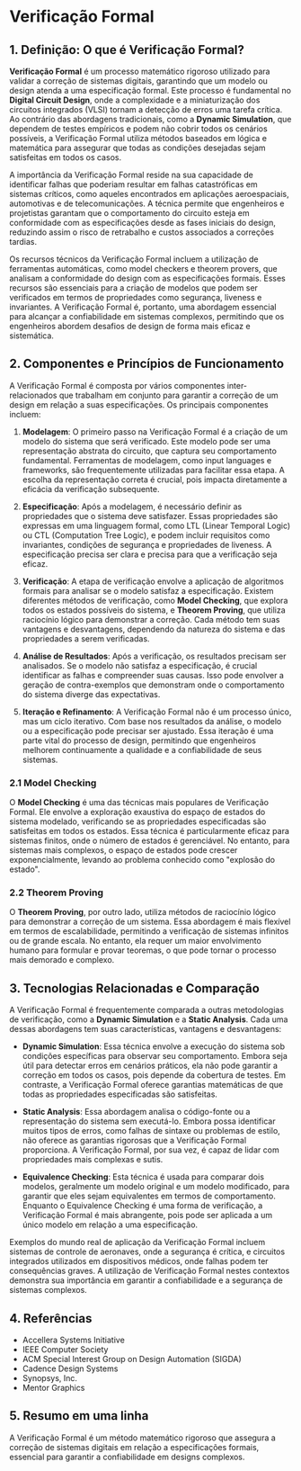 # Verificação Formal

## 1. Definição: O que é **Verificação Formal**?
**Verificação Formal** é um processo matemático rigoroso utilizado para validar a correção de sistemas digitais, garantindo que um modelo ou design atenda a uma especificação formal. Este processo é fundamental no **Digital Circuit Design**, onde a complexidade e a miniaturização dos circuitos integrados (VLSI) tornam a detecção de erros uma tarefa crítica. Ao contrário das abordagens tradicionais, como a **Dynamic Simulation**, que dependem de testes empíricos e podem não cobrir todos os cenários possíveis, a Verificação Formal utiliza métodos baseados em lógica e matemática para assegurar que todas as condições desejadas sejam satisfeitas em todos os casos.

A importância da Verificação Formal reside na sua capacidade de identificar falhas que poderiam resultar em falhas catastróficas em sistemas críticos, como aqueles encontrados em aplicações aeroespaciais, automotivas e de telecomunicações. A técnica permite que engenheiros e projetistas garantam que o comportamento do circuito esteja em conformidade com as especificações desde as fases iniciais do design, reduzindo assim o risco de retrabalho e custos associados a correções tardias.

Os recursos técnicos da Verificação Formal incluem a utilização de ferramentas automáticas, como model checkers e theorem provers, que analisam a conformidade do design com as especificações formais. Esses recursos são essenciais para a criação de modelos que podem ser verificados em termos de propriedades como segurança, liveness e invariantes. A Verificação Formal é, portanto, uma abordagem essencial para alcançar a confiabilidade em sistemas complexos, permitindo que os engenheiros abordem desafios de design de forma mais eficaz e sistemática.

## 2. Componentes e Princípios de Funcionamento
A Verificação Formal é composta por vários componentes inter-relacionados que trabalham em conjunto para garantir a correção de um design em relação a suas especificações. Os principais componentes incluem:

1. **Modelagem**: O primeiro passo na Verificação Formal é a criação de um modelo do sistema que será verificado. Este modelo pode ser uma representação abstrata do circuito, que captura seu comportamento fundamental. Ferramentas de modelagem, como input languages e frameworks, são frequentemente utilizadas para facilitar essa etapa. A escolha da representação correta é crucial, pois impacta diretamente a eficácia da verificação subsequente.

2. **Especificação**: Após a modelagem, é necessário definir as propriedades que o sistema deve satisfazer. Essas propriedades são expressas em uma linguagem formal, como LTL (Linear Temporal Logic) ou CTL (Computation Tree Logic), e podem incluir requisitos como invariantes, condições de segurança e propriedades de liveness. A especificação precisa ser clara e precisa para que a verificação seja eficaz.

3. **Verificação**: A etapa de verificação envolve a aplicação de algoritmos formais para analisar se o modelo satisfaz a especificação. Existem diferentes métodos de verificação, como **Model Checking**, que explora todos os estados possíveis do sistema, e **Theorem Proving**, que utiliza raciocínio lógico para demonstrar a correção. Cada método tem suas vantagens e desvantagens, dependendo da natureza do sistema e das propriedades a serem verificadas.

4. **Análise de Resultados**: Após a verificação, os resultados precisam ser analisados. Se o modelo não satisfaz a especificação, é crucial identificar as falhas e compreender suas causas. Isso pode envolver a geração de contra-exemplos que demonstram onde o comportamento do sistema diverge das expectativas.

5. **Iteração e Refinamento**: A Verificação Formal não é um processo único, mas um ciclo iterativo. Com base nos resultados da análise, o modelo ou a especificação pode precisar ser ajustado. Essa iteração é uma parte vital do processo de design, permitindo que engenheiros melhorem continuamente a qualidade e a confiabilidade de seus sistemas.

### 2.1 Model Checking
O **Model Checking** é uma das técnicas mais populares de Verificação Formal. Ele envolve a exploração exaustiva do espaço de estados do sistema modelado, verificando se as propriedades especificadas são satisfeitas em todos os estados. Essa técnica é particularmente eficaz para sistemas finitos, onde o número de estados é gerenciável. No entanto, para sistemas mais complexos, o espaço de estados pode crescer exponencialmente, levando ao problema conhecido como "explosão do estado".

### 2.2 Theorem Proving
O **Theorem Proving**, por outro lado, utiliza métodos de raciocínio lógico para demonstrar a correção de um sistema. Essa abordagem é mais flexível em termos de escalabilidade, permitindo a verificação de sistemas infinitos ou de grande escala. No entanto, ela requer um maior envolvimento humano para formular e provar teoremas, o que pode tornar o processo mais demorado e complexo.

## 3. Tecnologias Relacionadas e Comparação
A Verificação Formal é frequentemente comparada a outras metodologias de verificação, como a **Dynamic Simulation** e a **Static Analysis**. Cada uma dessas abordagens tem suas características, vantagens e desvantagens:

- **Dynamic Simulation**: Essa técnica envolve a execução do sistema sob condições específicas para observar seu comportamento. Embora seja útil para detectar erros em cenários práticos, ela não pode garantir a correção em todos os casos, pois depende da cobertura de testes. Em contraste, a Verificação Formal oferece garantias matemáticas de que todas as propriedades especificadas são satisfeitas.

- **Static Analysis**: Essa abordagem analisa o código-fonte ou a representação do sistema sem executá-lo. Embora possa identificar muitos tipos de erros, como falhas de sintaxe ou problemas de estilo, não oferece as garantias rigorosas que a Verificação Formal proporciona. A Verificação Formal, por sua vez, é capaz de lidar com propriedades mais complexas e sutis.

- **Equivalence Checking**: Esta técnica é usada para comparar dois modelos, geralmente um modelo original e um modelo modificado, para garantir que eles sejam equivalentes em termos de comportamento. Enquanto o Equivalence Checking é uma forma de verificação, a Verificação Formal é mais abrangente, pois pode ser aplicada a um único modelo em relação a uma especificação.

Exemplos do mundo real de aplicação da Verificação Formal incluem sistemas de controle de aeronaves, onde a segurança é crítica, e circuitos integrados utilizados em dispositivos médicos, onde falhas podem ter consequências graves. A utilização de Verificação Formal nestes contextos demonstra sua importância em garantir a confiabilidade e a segurança de sistemas complexos.

## 4. Referências
- Accellera Systems Initiative
- IEEE Computer Society
- ACM Special Interest Group on Design Automation (SIGDA)
- Cadence Design Systems
- Synopsys, Inc.
- Mentor Graphics

## 5. Resumo em uma linha
A Verificação Formal é um método matemático rigoroso que assegura a correção de sistemas digitais em relação a especificações formais, essencial para garantir a confiabilidade em designs complexos.